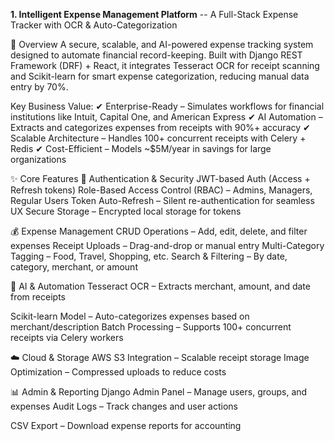 **1. Intelligent Expense Management Platform**
-- A Full-Stack Expense Tracker with OCR & Auto-Categorization


📌 Overview
A secure, scalable, and AI-powered expense tracking system designed to automate financial record-keeping. Built with Django REST Framework (DRF) + React, it integrates Tesseract OCR for receipt scanning and Scikit-learn for smart expense categorization, reducing manual data entry by 70%.

Key Business Value:
✔ Enterprise-Ready – Simulates workflows for financial institutions like Intuit, Capital One, and American Express
✔ AI Automation – Extracts and categorizes expenses from receipts with 90%+ accuracy
✔ Scalable Architecture – Handles 100+ concurrent receipts with Celery + Redis
✔ Cost-Efficient – Models ~$5M/year in savings for large organizations

✨ Core Features
🔐 Authentication & Security
JWT-based Auth (Access + Refresh tokens)
Role-Based Access Control (RBAC) – Admins, Managers, Regular Users
Token Auto-Refresh – Silent re-authentication for seamless UX
Secure Storage – Encrypted local storage for tokens

💰 Expense Management
CRUD Operations – Add, edit, delete, and filter expenses
Receipt Uploads – Drag-and-drop or manual entry
Multi-Category Tagging – Food, Travel, Shopping, etc.
Search & Filtering – By date, category, merchant, or amount

🤖 AI & Automation
Tesseract OCR – Extracts merchant, amount, and date from receipts

Scikit-learn Model – Auto-categorizes expenses based on merchant/description
Batch Processing – Supports 100+ concurrent receipts via Celery workers

☁️ Cloud & Storage
AWS S3 Integration – Scalable receipt storage
Image Optimization – Compressed uploads to reduce costs

📊 Admin & Reporting
Django Admin Panel – Manage users, groups, and expenses
Audit Logs – Track changes and user actions

CSV Export – Download expense reports for accounting
